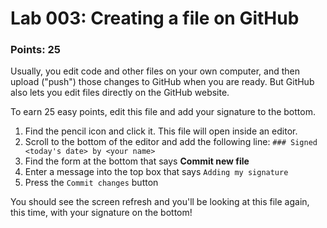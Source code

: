 # Lab 003: Creating a file on GitHub

### Points: 25

Usually, you edit code and other files on your own computer, and then upload
("push") those changes to GitHub when you are ready. But GitHub also lets
you edit files directly on the GitHub website.

To earn 25 easy points, edit this file and add your signature to the bottom.

1. Find the pencil icon and click it. This file will open inside an editor.
2. Scroll to the bottom of the editor and add the following line:
   `### Signed <today's date> by <your name>`
3. Find the form at the bottom that says **Commit new file**
4. Enter a message into the top box that says `Adding my signature`
5. Press the `Commit changes` button

You should see the screen refresh and you'll be looking at this file again,
this time, with your signature on the bottom!
